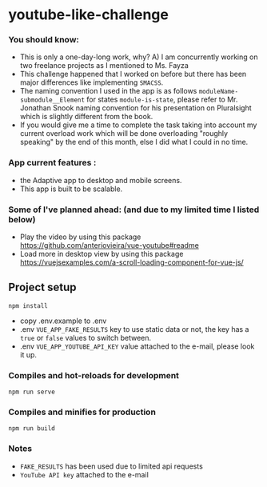 # youtube-like-challenge

### You should know: 

* This is only a one-day-long work, why? A) I am concurrently working on two freelance projects as I mentioned to Ms. Fayza
* This challenge happened that I worked on before but there has been major differences like implementing `SMACSS`.
* The naming convention I used in the app is as follows `moduleName-submodule__Element` for states `module-is-state`, please refer to Mr. Jonathan Snook naming convention for his presentation on Pluralsight which is slightly different from the book.
* If you would give me a time to complete the task taking into account my current overload work which will be done overloading "roughly speaking" by the end of this month, else I did what I could in no time.  

### App current features :
 
 * the Adaptive app to desktop and mobile screens.
 * This app is built to be scalable.

### Some of I've planned ahead: (and due to my limited time I listed below)

* Play the video by using this package https://github.com/anteriovieira/vue-youtube#readme
* Load more in desktop view by using this package https://vuejsexamples.com/a-scroll-loading-component-for-vue-js/
  

## Project setup
```
npm install
```
* copy .env.example to .env
* .env `VUE_APP_FAKE_RESULTS` key to use static data or not, the key has a `true` or `false` values to switch between. 
* .env `VUE_APP_YOUTUBE_API_KEY` value attached to the e-mail, please look it up.  


### Compiles and hot-reloads for development
```
npm run serve
```

### Compiles and minifies for production
```
npm run build
```

### Notes

* `FAKE_RESULTS` has been used due to limited api requests
* `YouTube API key` attached to the e-mail  